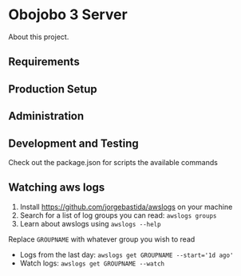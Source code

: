 # Obojobo 3 Server

About this project.

## Requirements

## Production Setup

## Administration

## Development and Testing

Check out the package.json for scripts the available commands


## Watching aws logs

1. Install https://github.com/jorgebastida/awslogs on your machine
2. Search for a list of log groups you can read: `awslogs groups`
3. Learn about awslogs using `awslogs --help`

Replace `GROUPNAME` with whatever group you wish to read
* Logs from the last day: `awslogs get GROUPNAME --start='1d ago'`
* Watch logs: `awslogs get GROUPNAME --watch`
